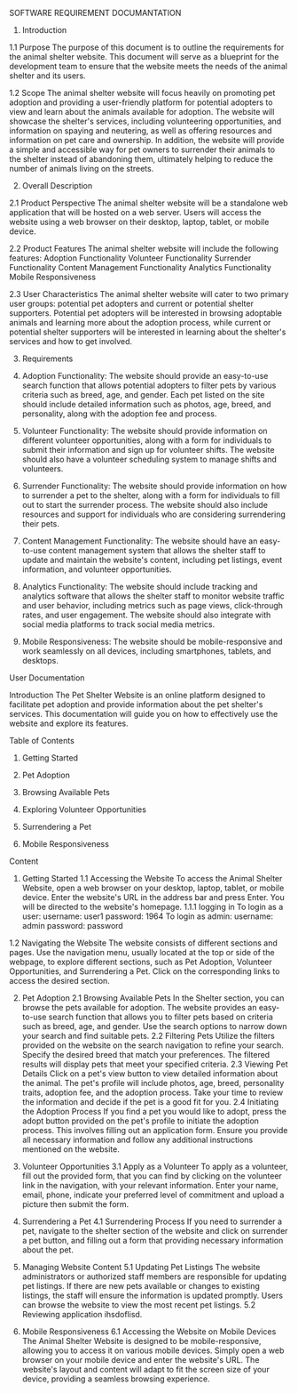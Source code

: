 SOFTWARE REQUIREMENT DOCUMANTATION

1.	Introduction 

1.1	Purpose 
The purpose of this document is to outline the requirements for the animal shelter website. This document will serve as a blueprint for the development team to ensure that the website meets the needs of the animal shelter and its users.

1.2	Scope 
The animal shelter website will focus heavily on promoting pet adoption and providing a user-friendly platform for potential adopters to view and learn about the animals available for adoption. The website will showcase the shelter's services, including volunteering opportunities, and information on spaying and neutering, as well as offering resources and information on pet care and ownership. In addition, the website will provide a simple and accessible way for pet owners to surrender their animals to the shelter instead of abandoning them, ultimately helping to reduce the number of animals living on the streets.

2.	Overall Description 

2.1	Product Perspective
The animal shelter website will be a standalone web application that will be hosted on a web server. Users will access the website using a web browser on their desktop, laptop, tablet, or mobile device.

2.2	Product Features The animal shelter website will include the following features:
Adoption Functionality
Volunteer Functionality
Surrender Functionality
Content Management Functionality
Analytics Functionality
Mobile Responsiveness

2.3	User Characteristics
The animal shelter website will cater to two primary user groups: potential pet adopters and current or potential shelter supporters. Potential pet adopters will be interested in browsing adoptable animals and learning more about the adoption process, while current or potential shelter supporters will be interested in learning about the shelter's services and how to get involved.






3.	Requirements

1.	Adoption Functionality: The website should provide an easy-to-use search function that allows potential adopters to filter pets by various criteria such as breed, age, and gender. Each pet listed on the site should include detailed information such as photos, age, breed, and personality, along with the adoption fee and process.

2.	Volunteer Functionality: The website should provide information on different volunteer opportunities, along with a form for individuals to submit their information and sign up for volunteer shifts. The website should also have a volunteer scheduling system to manage shifts and volunteers.

3.	Surrender Functionality: The website should provide information on how to surrender a pet to the shelter, along with a form for individuals to fill out to start the surrender process. The website should also include resources and support for individuals who are considering surrendering their pets.

4.	Content Management Functionality: The website should have an easy-to-use content management system that allows the shelter staff to update and maintain the website's content, including pet listings, event information, and volunteer opportunities.

5.	Analytics Functionality: The website should include tracking and analytics software that allows the shelter staff to monitor website traffic and user behavior, including metrics such as page views, click-through rates, and user engagement. The website should also integrate with social media platforms to track social media metrics.

6.	Mobile Responsiveness: The website should be mobile-responsive and work seamlessly on all devices, including smartphones, tablets, and desktops.















User Documentation


Introduction
The Pet Shelter Website is an online platform designed to facilitate pet adoption and provide information about the pet shelter's services. This documentation will guide you on how to effectively use the website and explore its features.

Table of Contents

1.	Getting Started

2.	Pet Adoption

3.	Browsing Available Pets

4.	Exploring Volunteer Opportunities

5.	Surrendering a Pet

6.	Mobile Responsiveness

Content

1. Getting Started
1.1 Accessing the Website
To access the Animal Shelter Website, open a web browser on your desktop, laptop, tablet, or mobile device. Enter the website's URL in the address bar and press Enter. You will be directed to the website's homepage.
1.1.1 logging in
To login as a user:
	username: user1
	password: 1964
To login as admin:
	username: admin
	password: password

1.2 Navigating the Website
The website consists of different sections and pages. Use the navigation menu, usually located at the top or side of the webpage, to explore different sections, such as Pet Adoption, Volunteer Opportunities, and Surrendering a Pet. Click on the corresponding links to access the desired section.

2. Pet Adoption
2.1 Browsing Available Pets
In the Shelter section, you can browse the pets available for adoption. The website provides an easy-to-use search function that allows you to filter pets based on criteria such as breed, age, and gender. Use the search options to narrow down your search and find suitable pets.
2.2 Filtering Pets
Utilize the filters provided on the website on the search navigation to refine your search. Specify the desired breed that match your preferences. The filtered results will display pets that meet your specified criteria.
2.3 Viewing Pet Details
Click on a pet's view button to view detailed information about the animal. The pet's profile will include photos, age, breed, personality traits, adoption fee, and the adoption process. Take your time to review the information and decide if the pet is a good fit for you.
2.4 Initiating the Adoption Process
If you find a pet you would like to adopt, press the adopt button provided on the pet's profile to initiate the adoption process. This involves filling out an application form. Ensure you provide all necessary information and follow any additional instructions mentioned on the website.

3. Volunteer Opportunities
3.1 Apply as a Volunteer
To apply as a volunteer, fill out the provided form, that you can find by clicking on the volunteer link in the navigation, with your relevant information. Enter your name, email, phone, indicate your preferred level of commitment and upload a picture then submit the form.

4. Surrendering a Pet
4.1 Surrendering Process
If you need to surrender a pet, navigate to the shelter section of the website and click on surrender a pet button, and filling out a form that providing necessary information about the pet.

5. Managing Website Content
5.1 Updating Pet Listings
The website administrators or authorized staff members are responsible for updating pet listings. If there are new pets available or changes to existing listings, the staff will ensure the information is updated promptly. Users can browse the website to view the most recent pet listings.
5.2 Reviewing application
ihsdoflisd.

6. Mobile Responsiveness
6.1 Accessing the Website on Mobile Devices
The Animal Shelter Website is designed to be mobile-responsive, allowing you to access it on various mobile devices. Simply open a web browser on your mobile device and enter the website's URL. The website's layout and content will adapt to fit the screen size of your device, providing a seamless browsing experience.
